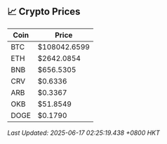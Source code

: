## 📈 Crypto Prices

| Coin | Price |
| ---- | ----- |
| BTC | $108042.6599 |
| ETH | $2642.0854 |
| BNB | $656.5305 |
| CRV | $0.6336 |
| ARB | $0.3367 |
| OKB | $51.8549 |
| DOGE | $0.1790 |

_Last Updated: 2025-06-17 02:25:19.438 +0800 HKT_